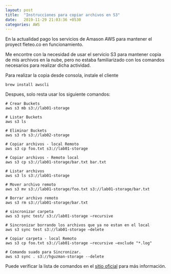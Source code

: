```yaml
---
layout: post
title:  "Instrucciones para copiar archivos en S3"
date:   2019-11-29 21:03:36 +0530
categories: AWS
---
```

En la actualidad pago los servicios de Amason AWS para mantener el proyect fleteo.co en funcionamiento.

Me encontre con la necesidad de usar el servicio S3 para mantener copia de mis archivos en la nube, pero no estaba familiarizado con los comandos necesarios para realizar dicha actividad.

Para realizar la copia desde consola, instale el cliente


```shell
brew install awscli
```
Despues, solo resta usar los siguiente comandos:

```shell
# Crear Buckets
aws s3 mb s3://lab01-storage

# Listar Buckets
aws s3 ls

# Eliminar Buckets
aws s3 rb s3://lab02-storage

# Copiar archivos - local Remoto
aws s3 cp foo.txt s3://lab01-storage

# Copiar archivos - Remoto local
aws s3 cp s3://lab01-storage/bar.txt bar.txt

# Listar archivos
aws s3 ls s3://lab01-storage

# Mover archivo remoto
aws s3 mv s3://lab01-storage/foo.txt s3://lab01-storage/bar.txt

# Borrar archivo remoto
aws s3 rm s3://lab01-storage/bar.txt

# sincronizar carpeta
aws s3 sync test/ s3://lab01-storage –recursive

# Sincronizar borrando los archivos que ya no estan en el local
aws s3 sync test s3://lab01-storage –delete

# Copiar carpeta - local Remoto
aws s3 cp foo.txt s3://lab01-storage –recursive –exclude "*.log"

# Comando suado para Sincronizar.
aws s3 sync . s3://hguzman-storage --delete

```

Puede verificar la lista de comandos en el [sitio oficial][sitio-oficial] para más información.

[sitio-oficial]: https://docs.aws.amazon.com/cli/latest/reference/s3/cp.html
